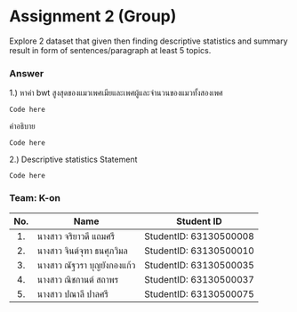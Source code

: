 # Assignment 2 (Group)
Explore 2 dataset that given then finding descriptive statistics and summary result in form of sentences/paragraph at least 5 topics.

### Answer

1.) หาค่า bwt สูงสุดของแมวเพศเมียและเพศผู้และจำนวนของแมวทั้งสองเพศ
```{R}
Code here
```
คำอธิบาย
```{R}
Code here
```

2.) Descriptive statistics Statement
```{R}
Code here
```


### Team: K-on
| No. | Name              | Student ID   |
|:---:|-------------------|--------------|
|1.   |นางสาว จริยาวดี แถมศรี| StudentID: 63130500008|
|2.   |นางสาว จินต์จุฑา ธนศุภวิมล |StudentID: 63130500010|
|3.   |นางสาว ณัฐวรา บุญยังกองแก้ว| StudentID: 63130500035|
|4.   |นางสาว ณิชกานต์ สถาพร |StudentID: 63130500037|
|5.   |นางสาว ปณาลี ปาลศรี |StudentID: 63130500075|
